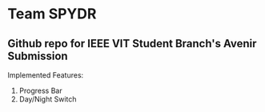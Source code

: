 # Team SPYDR
## Github repo for IEEE VIT Student Branch's Avenir Submission

Implemented Features:
1) Progress Bar
2) Day/Night Switch

